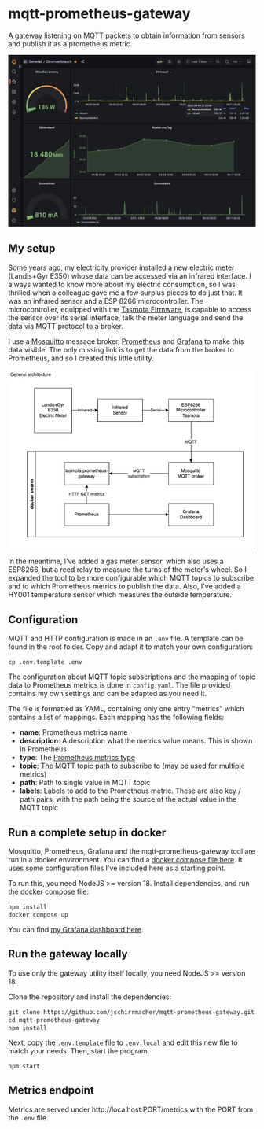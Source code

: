 # mqtt-prometheus-gateway

A gateway listening on MQTT packets to obtain information from sensors and publish it as a prometheus metric.

![Screenshot](./screenshot.png)

## My setup

Some years ago, my electricity provider installed a new electric meter (Landis+Gyr E350) whose data can be accessed via an infrared interface. I always wanted to know more about my electric consumption, so I was thrilled when a colleague gave me a few surplus pieces to do just that. It was an infrared sensor and a ESP 8266 microcontroller. The microcontroller, equipped with the [Tasmota Firmware](https://github.com/arendst/tasmota), is capable to access the sensor over its serial interface, talk the meter language and send the data via MQTT protocol to a broker.

I use a [Mosquitto](https://mosquitto.org/) message broker, [Prometheus](https://prometheus.io/docs/introduction/overview/) and [Grafana](https://grafana.com/) to make this data visible. The only missing link is to get the data from the broker to Prometheus, and so I created this little utility.

![Architecture diagram](./architecture.drawio.png)

In the meantime, I've added a gas meter sensor, which also uses a ESP8266, but a reed relay to measure the turns of the meter's wheel. So I expanded the tool to be more configurable which MQTT topics to subscribe and to which Prometheus metrics to publish the data. Also, I've added a HY001 temperature sensor which measures the outside temperature.

## Configuration

MQTT and HTTP configuration is made in an `.env` file. A template can be found in the root folder. Copy and adapt it to match your own configuration:

    cp .env.template .env

The configuration about MQTT topic subscriptions and the mapping of topic data to Prometheus metrics is done in `config.yaml`. The file provided contains my own settings and can be adapted as you need it.

The file is formatted as YAML, containing only one entry "metrics" which contains a list of mappings. Each mapping has the following fields:

- **name**: Prometheus metrics name
- **description**: A description what the metrics value means. This is shown in Prometheus
- **type**: The [Prometheus metrics type](https://prometheus.io/docs/concepts/metric_types/)
- **topic**: The MQTT topic path to subscribe to (may be used for multiple metrics)
- **path**: Path to single value in MQTT topic
- **labels**: Labels to add to the Prometheus metric. These are also key / path pairs, with the path being the source of the actual value in the MQTT topic

## Run a complete setup in docker

Mosquitto, Prometheus, Grafana and the mqtt-prometheus-gateway tool are run in a docker environment. You can find a [docker compose file here](./docker-compose.yaml). It uses some configuration files I've included here as a starting point.

To run this, you need NodeJS >= version 18. Install dependencies, and run the docker compose file:

    npm install
    docker compose up

You can find [my Grafana dashboard here](./grafana/dashboard.json).

## Run the gateway locally

To use only the gateway utility itself locally, you need NodeJS >= version 18.

Clone the repository and install the dependencies:

    git clone https://github.com/jschirrmacher/mqtt-prometheus-gateway.git
    cd mqtt-prometheus-gateway
    npm install

Next, copy the `.env.template` file to `.env.local` and edit this new file to match your needs.
Then, start the program:

    npm start

## Metrics endpoint

Metrics are served under http://localhost:PORT/metrics with the PORT from the `.env` file.
